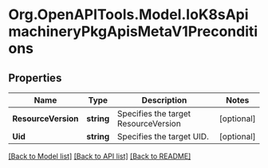 
# Org.OpenAPITools.Model.IoK8sApimachineryPkgApisMetaV1Preconditions

## Properties

Name | Type | Description | Notes
------------ | ------------- | ------------- | -------------
**ResourceVersion** | **string** | Specifies the target ResourceVersion | [optional] 
**Uid** | **string** | Specifies the target UID. | [optional] 

[[Back to Model list]](../README.md#documentation-for-models)
[[Back to API list]](../README.md#documentation-for-api-endpoints)
[[Back to README]](../README.md)


